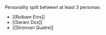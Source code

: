 Personality spilt between at least 3 personas:
- [[Rolbam Eins]]
- [[Seram Dos]]
- [[Stronvan Quatre]]